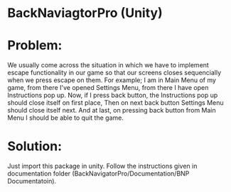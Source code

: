 # BackNaviagtorPro (Unity)

<h1>Problem:</h1>
	We usually come across the situation in which we have to implement escape functionality in our game so that our screens closes sequencially when we press escape on them. For example; I am in Main Menu of my game, from there I've opened Settings Menu, from there I have open Instructions pop up. Now, if I press back button, the Instructions pop up should close itself on first place, Then on next back button Settings Menu should close itself next. And at last, on pressing back button from Main Menu I should be able to quit the game.

<h1>Solution:</h1>
	Just import this package in unity. Follow the instructions given in documentation folder (BackNavigatorPro/Documentation/BNP Documentatoin).
